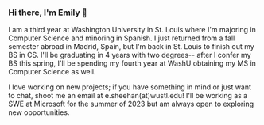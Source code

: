 ### Hi there, I'm Emily 👋

I am a third year at Washington University in St. Louis where I'm majoring in Computer Science and minoring in Spanish. I just returned from a fall semester abroad in Madrid, Spain, but I'm back in St. Louis to finish out my BS in CS. I'll be graduating in 4 years with two degrees-- after I confer my BS this spring, I'll be spending my fourth year at WashU obtaining my MS in Computer Science as well.

I love working on new projects; if you have something in mind or just want to chat, shoot me an email at e.sheehan(at)wustl.edu! I'll be working as a SWE at Microsoft for the summer of 2023 but am always open to exploring new opportunities.
